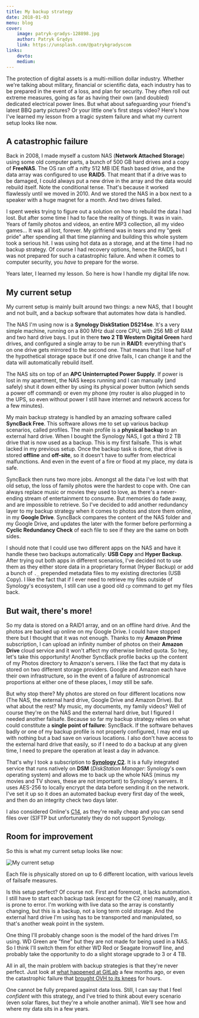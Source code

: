 ```yaml
---
title: My backup strategy
date: 2018-01-03
menu: blog
cover:
    image: patryk-gradys-128898.jpg
    author: Patryk Grądys
    link: https://unsplash.com/@patrykgradyscom
links:
    devto:
    medium:
---
```

The protection of digital assets is a multi-million dollar industry. Whether we're talking about military, financial or scientific data, each industry has to be prepared in the event of a loss, and plan for security. They often roll out extreme measures, going as far as having their own (and doubled) dedicated electrical power lines. But what about safeguarding your friend's latest BBQ party pictures? Or your little one's first steps video? Here's how I've learned my lesson from a tragic system failure and what my current setup looks like now.

## A catastrophic failure

Back in 2008, I made myself a custom NAS (**Network Attached Storage**) using some old computer parts, a bunch of 500 GB hard drives and a copy of **FreeNAS**. The OS ran off a nifty 512 MB IDE flash based drive, and the data array was configured to use **RAID5**. That meant that if a drive was to be damaged, I could always put a new drive in the array and the data would rebuild itself. Note the conditional tense. That's because it worked flawlessly until we moved in 2010. And we stored the NAS in a box next to a speaker with a huge magnet for a month. And two drives failed.

I spent weeks trying to figure out a solution on how to rebuild the data I had lost. But after some time I had to face the reality of things. It was in vain. Years of family photos and videos, an entire MP3 collection, all my video games... It was all lost, forever. My girlfriend was in tears and my "geek pride" after spending all that time planning and building this whole system took a serious hit. I was using hot data as a storage, and at the time I had no backup strategy. Of course I had recovery options, hence the RAID5, but I was not prepared for such a catastrophic failure. And when it comes to computer security, you *have* to prepare for the worse.

Years later, I learned my lesson. So here is how I handle my digital life now.

## My current setup

My current setup is mainly built around two things: a new NAS, that I bought and not built, and a backup software that automates how data is handled.

The NAS I'm using now is a **Synology DiskStation DS214se**. It's a very simple machine, running on a 800 MHz dual core CPU, with 256 MB of RAM and two hard drive bays. I put in there **two 2 TB Western Digital Green** hard drives, and configured a single array to be run in **RAID1**: everything that's on one drive gets mirrored to the second one. That means that I lose half of the hypothetical storage space but if one drive fails, I can change it and the data will automatically rebuild itself.

The NAS sits on top of an **APC Uninterrupted Power Supply**. If power is lost in my apartment, the NAS keeps running and I can manually (and safely) shut it down either by using its physical power button (which sends a power off command) or even my phone (my router is also plugged in to the UPS, so even without power I still have internet and network access for a few minutes).

My main backup strategy is handled by an amazing software called **SyncBack Free**. This software allows me to set up various backup scenarios, called profiles. The main profile is a **physical backup** to an external hard drive. When I bought the Synology NAS, I got a third 2 TB drive that is now used as a backup. This is my first failsafe. This is what lacked in my previous setup. Once the backup task is done, that drive is stored **offline** and **off-site**, so it doesn't have to suffer from electrical malfunctions. And even in the event of a fire or flood at my place, my data is safe.

SyncBack then runs two more jobs. Amongst all the data I've lost with that old setup, the loss of family photos were the hardest to cope with. One can always replace music or movies they used to love, as there's a never-ending stream of entertainment to consume. But memories do fade away, and are impossible to retrieve. So I've decided to add another redundancy layer to my backup strategy when it comes to photos and store them online, in my **Google Drive**. SyncBack compares the content of the NAS folder and my Google Drive, and updates the later with the former before performing a **Cyclic Redundancy Check** of each file to see if they are the same on both sides.

I should note that I could use two different apps on the NAS and have it handle these two backups automatically: **USB Copy** and **Hyper Backup**. After trying out both apps in different scenarios, I've decided not to use them as they either store data in a proprietary format (Hyper Backup) or add a bunch of `._` prepended metadata files to my existing directories (USB Copy). I like the fact that if I ever need to retrieve my files outside of Synology's ecosystem, I still can use a good old `cp` command to get my files back.

## But wait, there's more!

So my data is stored on a RAID1 array, and on an offline hard drive. And the photos are backed up online on my Google Drive. I could have stopped there but I thought that it was not enough. Thanks to my **Amazon Prime** subscription, I can upload an infinity number of photos on their **Amazon Drive** cloud service and it won't affect my otherwise limited quota. So hey, let's take this opportunity! Another SyncBack profile backs up the content of my Photos directory to Amazon's servers. I like the fact that my data is stored on two different storage providers. Google and Amazon each have their own infrastructure, so in the event of a failure of astronomical proportions at either one of these places, I *may* still be safe.

But why stop there? My photos are stored on four different locations now (The NAS, the external hard drive, Google Drive and Amazon Drive). But what about the rest? My music, my documents, my family videos? Well of course they're on the NAS and the external hard drive, but I figured I needed another failsafe. Because so far my backup strategy relies on what could constitute a **single point of failure**: SyncBack. If the software behaves badly or one of my backup profile is not properly configured, I may end up with nothing but a bad save on various locations. I also don't have access to the external hard drive that easily, so if I need to do a backup at any given time, I need to prepare the operation at least a day in advance.

That's why I took a subscription to [**Synology C2**](https://c2.synology.com/en-us). It is a fully integrated service that runs natively on **DSM** (*DiskStation Manager*: Synology's own operating system) and allows me to back up the whole NAS (minus my movies and TV shows, these are not important) to Synology's servers. It uses AES-256 to locally encrypt the data before sending it on the network. I've set it up so it does an automated backup every first day of the week, and then do an integrity check two days later.

I also considered Online's [C14](https://www.online.net/en/c14), as they're really cheap and you can send files over (S)FTP but unfortunately they do not support Synology.

## Room for improvement

So this is what my current setup looks like now:

![My current setup](/img/posts/backup-strategy.jpg)

Each file is physically stored on up to 6 different location, with various levels of failsafe measures.

Is this setup perfect? Of course not. First and foremost, it lacks automation. I still have to start each backup task (except for the C2 one) manually, and it is prone to error. I'm working with live data so the array is constantly changing, but this is a backup, not a long term cold storage. And the external hard drive I'm using has to be transported and manipulated, so that's another weak point in the system.

One thing I'll probably change soon is the model of the hard drives I'm using. WD Green are "fine" but they are not made for being used in a NAS. So I think I'll switch them for either WD Red or Seagate Ironwolf line, and probably take the opportunity to do a slight storage upgrade to 3 or 4 TB.

All in all, the main problem with backup strategies is that they're never perfect. Just look at [what happened at GitLab](https://techcrunch.com/2017/02/01/gitlab-suffers-major-backup-failure-after-data-deletion-incident/) a few months ago, or even the catastrophic failure that [brought OVH to its knees](https://www.theregister.co.uk/2017/07/13/watercooling_leak_killed_vnx_array/) for hours.

One cannot be fully prepared against data loss. Still, I can say that I feel *confident* with this strategy, and I've tried to think about every scenario (even solar flares, but they're a whole another animal). We'll see how and where my data sits in a few years.

